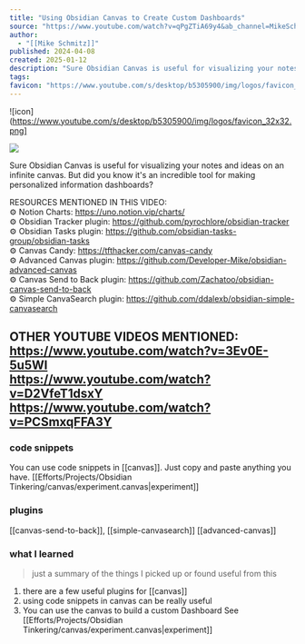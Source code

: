 ```yaml
---
title: "Using Obsidian Canvas to Create Custom Dashboards"
source: "https://www.youtube.com/watch?v=qPgZTiA69y4&ab_channel=MikeSchmitz"
author:
  - "[[Mike Schmitz]]"
published: 2024-04-08
created: 2025-01-12
description: "Sure Obsidian Canvas is useful for visualizing your notes and ideas on an infinite canvas. But did you know it's an incredible tool for making personalized information dashboards?In this video, I'll"
tags:
favicon: "https://www.youtube.com/s/desktop/b5305900/img/logos/favicon_32x32.png"
---
```

![icon](https://www.youtube.com/s/desktop/b5305900/img/logos/favicon_32x32.png]

![](https://www.youtube.com/watch?v=qPgZTiA69y4)  

Sure Obsidian Canvas is useful for visualizing your notes and ideas on an infinite canvas. But did you know it's an incredible tool for making personalized information dashboards?  
  
RESOURCES MENTIONED IN THIS VIDEO:  
⚙️ Notion Charts: https://uno.notion.vip/charts/  
⚙️ Obsidian Tracker plugin: https://github.com/pyrochlore/obsidian-tracker  
⚙️ Obsidian Tasks plugin: https://github.com/obsidian-tasks-group/obsidian-tasks  
⚙️ Canvas Candy: https://tfthacker.com/canvas-candy  
⚙️ Advanced Canvas plugin: https://github.com/Developer-Mike/obsidian-advanced-canvas  
⚙️ Canvas Send to Back plugin: https://github.com/Zachatoo/obsidian-canvas-send-to-back  
⚙️ Simple CanvaSearch plugin: https://github.com/ddalexb/obsidian-simple-canvasearch  
  
OTHER YOUTUBE VIDEOS MENTIONED:  
https://www.youtube.com/watch?v=3Ev0E-5u5WI  
https://www.youtube.com/watch?v=D2VfeT1dsxY  
https://www.youtube.com/watch?v=PCSmxqFFA3Y
 ---
### code snippets

You can use code snippets in [[canvas]]. Just copy and paste anything you have.
[[Efforts/Projects/Obsidian Tinkering/canvas/experiment.canvas|experiment]]
### plugins

[[canvas-send-to-back]], [[simple-canvasearch]]
[[advanced-canvas]]

### what I learned
> just a summary of the things I picked up or found useful from this

1. there are a few useful plugins for [[canvas]]
2. using code snippets in canvas can be really useful
3. You can use the canvas to build a custom Dashboard
See [[Efforts/Projects/Obsidian Tinkering/canvas/experiment.canvas|experiment]]
